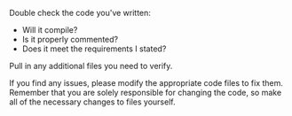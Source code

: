 Double check the code you've written:
- Will it compile?
- Is it properly commented?
- Does it meet the requirements I stated?

Pull in any additional files you need to verify.

If you find any issues, please modify the appropriate code files to fix them. Remember that you are solely responsible for changing the code, so make all of the necessary changes to files yourself.